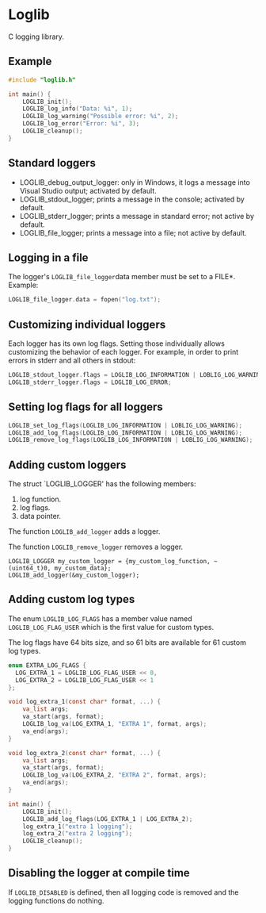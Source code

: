 # Loglib

C logging library.

## Example

```c
#include "loglib.h"

int main() {
    LOGLIB_init();
    LOGLIB_log_info("Data: %i", 1);
    LOGLIB_log_warning("Possible error: %i", 2);
    LOGLIB_log_error("Error: %i", 3);
    LOGLIB_cleanup();
}
```

## Standard loggers

- LOGLIB_debug_output_logger: only in Windows, it logs a message into Visual Studio output; activated by default.
- LOGLIB_stdout_logger; prints a message in the console; activated by default.
- LOGLIB_stderr_logger; prints a message in standard error; not active by default.
- LOGLIB_file_logger; prints a message into a file; not active by default.

## Logging in a file

The logger's `LOGLIB_file_logger`data member must be set to a FILE*. Example:

```c
LOGLIB_file_logger.data = fopen("log.txt");
```

## Customizing individual loggers

Each logger has its own log flags. Setting those individually allows customizing the behavior of each logger. For example, in order to print errors in stderr and all others in stdout:

```c
LOGLIB_stdout_logger.flags = LOGLIB_LOG_INFORMATION | LOBLIG_LOG_WARNING;
LOGLIB_stderr_logger.flags = LOGLIB_LOG_ERROR;
```

## Setting log flags for all loggers

```C
LOGLIB_set_log_flags(LOGLIB_LOG_INFORMATION | LOBLIG_LOG_WARNING);
LOGLIB_add_log_flags(LOGLIB_LOG_INFORMATION | LOBLIG_LOG_WARNING);
LOGLIB_remove_log_flags(LOGLIB_LOG_INFORMATION | LOBLIG_LOG_WARNING);
```

## Adding custom loggers

The struct `LOGLIB_LOGGER' has the following members:

1. log function.
2. log flags.
3. data pointer.

The function `LOGLIB_add_logger` adds a logger.

The function `LOGLIB_remove_logger` removes a logger.

```
LOGLIB_LOGGER my_custom_logger = {my_custom_log_function, ~(uint64_t)0, my_custom_data};
LOGLIB_add_logger(&my_custom_logger);
```

## Adding custom log types

The enum `LOGLIB_LOG_FLAGS` has a member value named `LOGLIB_LOG_FLAG_USER` which is the first value for custom types.

The log flags have 64 bits size, and so 61 bits are available for 61 custom log types.

```C
enum EXTRA_LOG_FLAGS {
  LOG_EXTRA_1 = LOGLIB_LOG_FLAG_USER << 0,
  LOG_EXTRA_2 = LOGLIB_LOG_FLAG_USER << 1
};

void log_extra_1(const char* format, ...) {
    va_list args;
    va_start(args, format);
    LOGLIB_log_va(LOG_EXTRA_1, "EXTRA 1", format, args);
    va_end(args);
}

void log_extra_2(const char* format, ...) {
    va_list args;
    va_start(args, format);
    LOGLIB_log_va(LOG_EXTRA_2, "EXTRA 2", format, args);
    va_end(args);
}

int main() {
    LOGLIB_init();
    LOGLIB_add_log_flags(LOG_EXTRA_1 | LOG_EXTRA_2);
    log_extra_1("extra 1 logging");
    log_extra_2("extra 2 logging");
    LOGLIB_cleanup();
}
```

## Disabling the logger at compile time

If `LOGLIB_DISABLED` is defined, then all logging code is removed and the logging functions do nothing.
